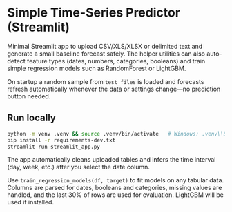 # Simple Time-Series Predictor (Streamlit)
Minimal Streamlit app to upload CSV/XLS/XLSX or delimited text and generate a small baseline forecast safely. The helper utilities can also auto-detect feature types (dates, numbers, categories, booleans) and train simple regression models such as RandomForest or LightGBM.

On startup a random sample from `test_files` is loaded and forecasts refresh automatically whenever the data or settings change—no prediction button needed.

## Run locally
```bash
python -m venv .venv && source .venv/bin/activate   # Windows: .venv\\Scripts\\activate
pip install -r requirements-dev.txt
streamlit run streamlit_app.py
```

The app automatically cleans uploaded tables and infers the time interval (day, week, etc.) after you select the date column.

Use `train_regression_models(df, target)` to fit models on any tabular data. Columns are parsed for dates, booleans and categories, missing values are handled, and the last 30% of rows are used for evaluation. LightGBM will be used if installed.

